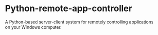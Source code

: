 # Python-remote-app-controller
A Python-based server-client system for remotely controlling applications on your Windows computer. 
